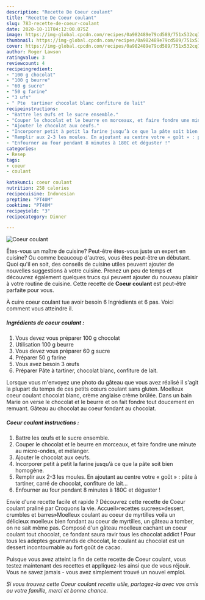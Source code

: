 ```yaml
---
description: "Recette De Coeur coulant"
title: "Recette De Coeur coulant"
slug: 783-recette-de-coeur-coulant
date: 2020-10-11T04:12:00.075Z
image: https://img-global.cpcdn.com/recipes/0a982489e79cd589/751x532cq70/coeur-coulant-photo-principale-de-la-recette.jpg
thumbnail: https://img-global.cpcdn.com/recipes/0a982489e79cd589/751x532cq70/coeur-coulant-photo-principale-de-la-recette.jpg
cover: https://img-global.cpcdn.com/recipes/0a982489e79cd589/751x532cq70/coeur-coulant-photo-principale-de-la-recette.jpg
author: Roger Lawson
ratingvalue: 3
reviewcount: 4
recipeingredient:
- "100 g chocolat"
- "100 g beurre"
- "60 g sucre"
- "50 g farine"
- "3 ufs"
- " Pte  tartiner chocolat blanc confiture de lait"
recipeinstructions:
- "Battre les œufs et le sucre ensemble."
- "Couper le chocolat et le beurre en morceaux, et faire fondre une minute au micro-ondes, et mélanger."
- "Ajouter le chocolat aux oeufs."
- "Incorporer petit à petit la farine jusqu’à ce que la pâte soit bien homogène."
- "Remplir aux 2-3 les moules. En ajoutant au centre votre « goût » : pâte à tartiner, carré de chocolat, confiture de lait..."
- "Enfourner au four pendant 8 minutes à 180C et déguster !"
categories:
- Resep
tags:
- coeur
- coulant

katakunci: coeur coulant 
nutrition: 258 calories
recipecuisine: Indonesian
preptime: "PT40M"
cooktime: "PT40M"
recipeyield: "3"
recipecategory: Dinner

---
```



![Coeur coulant](https://img-global.cpcdn.com/recipes/0a982489e79cd589/751x532cq70/coeur-coulant-photo-principale-de-la-recette.jpg)

Êtes-vous un maître de cuisine? Peut-être êtes-vous juste un expert en cuisine? Ou comme beaucoup d'autres, vous êtes peut-être un débutant. Quoi qu'il en soit, des conseils de cuisine utiles peuvent ajouter de nouvelles suggestions à votre cuisine. Prenez un peu de temps et découvrez également quelques trucs qui peuvent ajouter du nouveau plaisir à votre routine de cuisine. Cette recette de <strong> Coeur coulant </strong> est peut-être parfaite pour vous.

<!--inarticleads1-->

À cuire coeur coulant tue avoir besoin 6 Ingrédients et 6 pas. Voici comment vous atteindre il.

##### Ingrédients de coeur coulant :

1. Vous devez vous préparer 100 g chocolat
1. Utilisation 100 g beurre
1. Vous devez vous préparer 60 g sucre
1. Préparer 50 g farine
1. Vous avez besoin 3 œufs
1. Préparer  Pâte à tartiner, chocolat blanc, confiture de lait.


Lorsque vous m&#39;envoyez une photo du gâteau que vous avez réalisé il s&#39;agit la plupart du temps de ces petits cœurs coulant sans gluten. Moelleux coeur coulant chocolat blanc, crème anglaise crème brûlée. Dans un bain Marie on verse le chocolat et le beurre et on fait fondre tout doucement en remuant. Gâteau au chocolat au coeur fondant au chocolat. 

<!--inarticleads2-->

##### Coeur coulant instructions :

1. Battre les œufs et le sucre ensemble.
1. Couper le chocolat et le beurre en morceaux, et faire fondre une minute au micro-ondes, et mélanger.
1. Ajouter le chocolat aux oeufs.
1. Incorporer petit à petit la farine jusqu’à ce que la pâte soit bien homogène.
1. Remplir aux 2-3 les moules. En ajoutant au centre votre « goût » : pâte à tartiner, carré de chocolat, confiture de lait...
1. Enfourner au four pendant 8 minutes à 180C et déguster !


Envie d&#39;une recette facile et rapide ? Découvrez cette recette de Coeur coulant praliné par Croquons la vie. Accueil»recettes sucrees»dessert, crumbles et barres»Moelleux coulant au coeur de myrtilles voila un délicieux moelleux bien fondant au coeur de myrtilles, un gâteau a tomber, on ne sait même pas. Composé d&#39;un gâteau moelleux cachant un coeur coulant tout chocolat, ce fondant saura ravir tous les chocolat addict ! Pour tous les adeptes gourmands de chocolat, le coulant au chocolat est un dessert incontournable au fort goût de cacao. 

<!--inarticleads1-->

<p>
Puisque vous avez atteint la fin de cette recette de Coeur coulant, vous testez maintenant des recettes et appliquez-les ainsi que de vous réjouir. Vous ne savez jamais - vous avez simplement trouvé un nouvel emploi.
</p>

<p>
<i>Si vous trouvez cette Coeur coulant recette utile, partagez-la avec vos amis ou votre famille, merci et bonne chance.</i>
</p>

